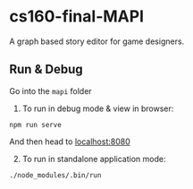 # cs160-final-MAPI
A graph based story editor for game designers.

## Run & Debug

Go into the `mapi` folder

1. To run in debug mode & view in browser:

`npm run serve`

And then head to [localhost:8080](localhost:8080)

2. To run in standalone application mode:

`./node_modules/.bin/run`